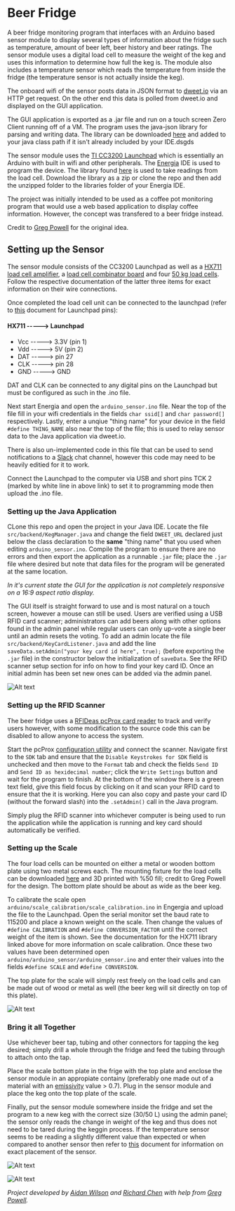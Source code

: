 # Beer Fridge
A beer fridge monitoring program that interfaces with an Arduino based sensor module to display several types of information about the fridge such as temperature, amount of beer left, beer history and beer ratings. The sensor module uses a digital load cell to measure the weight of the keg and uses this information to determine how full the keg is. The module also includes a temperature sensor which reads the temperature from inside the fridge (the temperature sensor is not actually inside the keg). 

The onboard wifi of the sensor posts data in JSON format to <a href="http://dweet.io/">dweet.io</a> via an HTTP get request. On the other end this data is polled from dweet.io and displayed on the GUI application.

The GUI application is exported as a .jar file and run on a touch screen Zero Client running off of a VM. The program uses the java-json library for parsing and writing data. The library can be downloaded <a href="http://www.java2s.com/Code/JarDownload/java/java-json.jar.zip">here</a> and added to your java class path if it isn't already included by your IDE.dsgds

The sensor module uses the <a href="https://store.ti.com/cc3200-launchxl.aspx">TI CC3200 Launchpad</a> which is essentially an Arduino with built in wifi and other peripherals. The <a href="http://energia.nu/">Energia</a> IDE is used to program the device. The library found <a href="https://github.com/bogde/HX711">here</a> is used to take readings from the load cell. Download the library as a zip or clone the repo and then add the unzipped folder to the libraries folder of your Energia IDE.

The project was initially intended to be used as a coffee pot monitoring program that would use a web based application to display coffee information. However, the concept was transfered to a beer fridge instead.

Credit to <a href="https://www.linkedin.com/in/greg-powell-b3b88515/">Greg Powell</a> for the original idea.

## Setting up the Sensor
The sensor module consists of the CC3200 Launchpad as well as a <a href="https://www.sparkfun.com/products/13879">HX711 load cell amplifier</a>, a <a href="https://www.sparkfun.com/products/13878?_ga=1.196320228.931348548.1481592610">load cell combinator board</a> and four <a href="https://www.sparkfun.com/products/10245">50 kg load cells</a>. Follow the respective documentation of the latter three items for exact information on their wire connections.

Once completed the load cell unit can be connected to the launchpad (refer to <a href="http://energia.nu/wordpress/wp-content/uploads/2014/06/LaunchPads-CC3200-%E2%80%94-Pins-Maps-12-28.jpeg">this</a> document for Launchpad pins):

#### HX711 -----> Launchpad
* Vcc   -----> 3.3V   (pin 1)
* Vdd   -----> 5V     (pin 2)
* DAT   -----> pin 27
* CLK   -----> pin 28
* GND   -----> GND

DAT and CLK can be connected to any digital pins on the Launchpad but must be configured as such in the .ino file.

Next start Energia and open the `arduino_sensor.ino` file. Near the top of the file fill in your wifi credentials in the fields `char ssid[]` and `char password[]` respectively. Lastly, enter a unqiue "thing name" for your device in the field `#define THING_NAME` also near the top of the file; this is used to relay sensor data to the Java application via dweet.io.

There is also un-implemented code in this file that can be used to send notifications to a <a href="https://slack.com/?cvosrc=ppc.google.slack&cvo_campaign=&cvo_crid=189426831117&Matchtype=p&utm_source=google&utm_medium=ppc&utm_campaign=generalbrand&c3api=5542,189426831117,slack&gclid=CM2m-ZT7wNMCFQt3fgodmmIHtQ">Slack</a> chat channel, however this code may need to be heavily editied for it to work.

Connect the Launchpad to the computer via USB and short pins TCK 2 (marked by white line in above link) to set it to programming mode then upload the .ino file.

### Setting up the Java Application
CLone this repo and open the project in your Java IDE. Locate the file `src/backend/KegManager.java` and change the field `DWEET_URL` declared just below the class declaration to the **same** "thing name" that you used when editing `arduino_sensor.ino`. Compile the program to ensure there are no errors and then export the application as a runnable `.jar` file; place the `.jar` file where desired but note that data files for the program will be generated at the same location.

*In it's current state the GUI for the application is not completely responsive on a 16:9 aspect ratio display.*

The GUI itself is straight forward to use and is most natural on a touch screen, however a mouse can still be used. Users are verified using a USB RFID card scanner; administrators can add beers along with other options found in the admin panel while regular users can only up-vote a single beer until an admin resets the voting. To add an admin locate the file `src/backend/KeyCardListener.java` and add the line `saveData.setAdmin("your key card id here", true);` (before exporting the `.jar` file) in the constructor below the initialization of `saveData`. See the RFID scanner setup section for info on how to find your key card ID. Once an initial admin has been set new ones can be added via the admin panel. 

![Alt text](https://github.com/aidansw0/beer_fridge/blob/master/photos/screenshot.png "GUI")

### Setting up the RFID Scanner
The beer fridge uses a <a href="https://www.rfideas.com/products/readers/pcprox">RFIDeas pcProx card reader</a> to track and verify users however, with some modification to the source code this can be disabled to allow anyone to access the system. 

Start the pcProx <a href="https://www.rfideas.com/support/product-support/pcprox-plus">configuration utility</a> and connect the scanner. Navigate first to the `SDK` tab and ensure that the `Disable Keystrokes for SDK` field is unchecked and then move to the `Format` tab and check the fields `Send ID` and `Send ID as hexidecimal number`; click the `Write Settings` button and wait for the program to finish. At the bottom of the window there is a green text field, give this field focus by clicking on it and scan your RFID card to ensure that the it is working. Here you can also copy and paste your card ID (without the forward slash) into the `.setAdmin()` call in the Java program.

Simply plug the RFID scanner into whichever computer is being used to run the application while the application is running and key card should automatically be verified.

### Setting up the Scale
The four load cells can be mounted on either a metal or wooden bottom plate using two metal screws each. The mounting fixture for the load cells can be downloaded <a href="http://www.thingiverse.com/thing:2274593">here</a> and 3D printed with %50 fill; credit to Greg Powell for the design. The bottom plate should be about as wide as the beer keg.

To calibrate the scale open `arduino/scale_calibration/scale_calibration.ino` in Engergia and upload the file to the Launchpad. Open the serial monitor set the baud rate to 115200 and place a known weight on the scale. Then change the values of `#define CALIBRATION` and `#define CONVERSION_FACTOR` until the correct weight of the item is shown. See the documentation for the HX711 library linked above for more information on scale calibration. Once these two values have been determined open `arduino/arduino_sensor/arduino_sensor.ino` and enter their values into the fields `#define SCALE` and `#define CONVERSION`. 

The top plate for the scale will simply rest freely on the load cells and can be made out of wood or metal as well (the beer keg will sit directly on top of this plate).

![Alt text](https://github.com/aidansw0/beer_fridge/blob/master/photos/IMG_20170427_145124.jpg "Scale")

### Bring it all Together
Use whichever beer tap, tubing and other connectors for tapping the keg desired; simply drill a whole through the fridge and feed the tubing through to attach onto the tap. 

Place the scale bottom plate in the frige with the top plate and enclose the sensor module in an appropiate containy (preferably one made out of a material with an <a href="http://www.infrared-thermography.com/material-1.htm">emissivity</a> value > 0.7). Plug in the sensor module and place the keg onto the top plate of the scale. 

Finally, put the sensor module somewhere inside the fridge and set the program to a new keg with the correct size (30/50 L) using the admin panel; the sensor only reads the change in weight of the keg and thus does not need to be tared during the keggin process. If the temperature sensor seems to be reading a slightly different value than expected or when compared to another sensor then refer to <a href="https://cdn.sparkfun.com/datasheets/Sensors/Temp/sbou107.pdf">this</a> document for information on exact placement of the sensor.

![Alt text](https://github.com/aidansw0/beer_fridge/blob/master/photos/IMG_20170428_150106.jpg "Outside")

![Alt text](https://github.com/aidansw0/beer_fridge/blob/master/photos/IMG_20170428_150119.jpg "Inside")


*Project developed by <a href="https://www.linkedin.com/in/aidan-wilson-5b973b137/">Aidan Wilson</a> and <a href="https://www.linkedin.com/in/rchen93/">Richard Chen</a> with help from <a href="https://www.linkedin.com/in/greg-powell-b3b88515/">Greg Powell</a>.*
